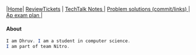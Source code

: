 |[Home](.)| [ReviewTickets](reviewtickets) | [TechTalk Notes ](techtalknotes)| [Problem solutions (commit/links) ](problemsolutions)| [Ap exam plan ](testprepplan)|
#### About
```java 
I am Dhruv. I am a student in computer science. 
I am part of team Nitro.
```
